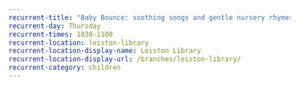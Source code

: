 ```yaml
---
recurrent-title: "Baby Bounce: soothing songs and gentle nursery rhymes for babies"
recurrent-day: Thursday
recurrent-times: 1030-1100
recurrent-location: leiston-library
recurrent-location-display-name: Leiston Library
recurrent-location-display-url: /branches/leiston-library/
recurrent-category: children
---
```

